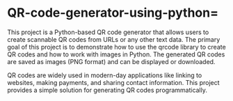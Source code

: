 # QR-code-generator-using-python=
This project is a Python-based QR code generator that allows users to create scannable QR codes from URLs or any other text data. The primary goal of this project is to demonstrate how to use the qrcode library to create QR codes and how to work with images in Python. The generated QR codes are saved as images (PNG format) and can be displayed or downloaded.

QR codes are widely used in modern-day applications like linking to websites, making payments, and sharing contact information. This project provides a simple solution for generating QR codes programmatically.
